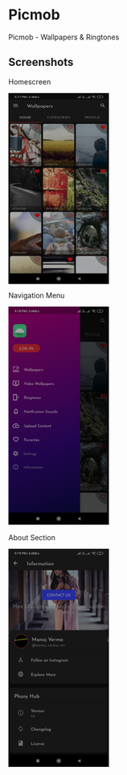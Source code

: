 # Picmob
Picmob - Wallpapers &amp; Ringtones

## Screenshots


<div align="start">
    <p>Homescreen</p>
    <img align="center" src="/Screenshots/Screenshot_01.jpg" width="200px" height="380px"</img> 
</div>

<div align="start">
    <p>Navigation Menu</p>
        <img src="/Screenshots/Screenshot_02.jpg" width="200px"</img> 
    </div>

<div align="start">
    <p>About Section</p>
    <img src="/Screenshots/Screenshot_03.jpg" width="200px"</img> 
</div>
